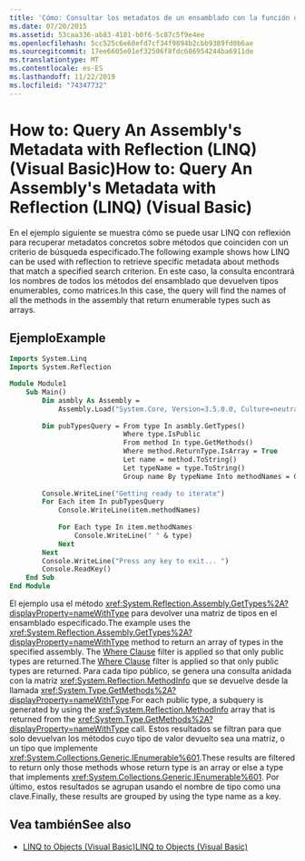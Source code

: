 ```yaml
---
title: 'Cómo: Consultar los metadatos de un ensamblado con la función de reflexión (LINQ)'
ms.date: 07/20/2015
ms.assetid: 53caa336-ab83-4181-b0f6-5c87c5f9e4ee
ms.openlocfilehash: 5cc525c6e60efd7cf34f9894b2cbb9389fd0b6ae
ms.sourcegitcommit: 17ee6605e01ef32506f8fdc686954244ba6911de
ms.translationtype: MT
ms.contentlocale: es-ES
ms.lasthandoff: 11/22/2019
ms.locfileid: "74347732"
---
```

# <a name="how-to-query-an-assemblys-metadata-with-reflection-linq-visual-basic"></a><span data-ttu-id="d2dcf-102">How to: Query An Assembly's Metadata with Reflection (LINQ) (Visual Basic)</span><span class="sxs-lookup"><span data-stu-id="d2dcf-102">How to: Query An Assembly's Metadata with Reflection (LINQ) (Visual Basic)</span></span>
<span data-ttu-id="d2dcf-103">En el ejemplo siguiente se muestra cómo se puede usar LINQ con reflexión para recuperar metadatos concretos sobre métodos que coinciden con un criterio de búsqueda especificado.</span><span class="sxs-lookup"><span data-stu-id="d2dcf-103">The following example shows how LINQ can be used with reflection to retrieve specific metadata about methods that match a specified search criterion.</span></span> <span data-ttu-id="d2dcf-104">En este caso, la consulta encontrará los nombres de todos los métodos del ensamblado que devuelven tipos enumerables, como matrices.</span><span class="sxs-lookup"><span data-stu-id="d2dcf-104">In this case, the query will find the names of all the methods in the assembly that return enumerable types such as arrays.</span></span>  
  
## <a name="example"></a><span data-ttu-id="d2dcf-105">Ejemplo</span><span class="sxs-lookup"><span data-stu-id="d2dcf-105">Example</span></span>  
  
```vb
Imports System.Linq
Imports System.Reflection  

Module Module1  
    Sub Main()  
        Dim asmbly As Assembly =
            Assembly.Load("System.Core, Version=3.5.0.0, Culture=neutral, PublicKeyToken= b77a5c561934e089")  
  
        Dim pubTypesQuery = From type In asmbly.GetTypes()
                            Where type.IsPublic
                            From method In type.GetMethods()
                            Where method.ReturnType.IsArray = True
                            Let name = method.ToString()
                            Let typeName = type.ToString()
                            Group name By typeName Into methodNames = Group  
  
        Console.WriteLine("Getting ready to iterate")  
        For Each item In pubTypesQuery  
            Console.WriteLine(item.methodNames)  
  
            For Each type In item.methodNames  
                Console.WriteLine(" " & type)  
            Next  
        Next  
        Console.WriteLine("Press any key to exit... ")  
        Console.ReadKey()  
    End Sub  
End Module  
```  
  
<span data-ttu-id="d2dcf-106">El ejemplo usa el método <xref:System.Reflection.Assembly.GetTypes%2A?displayProperty=nameWithType> para devolver una matriz de tipos en el ensamblado especificado.</span><span class="sxs-lookup"><span data-stu-id="d2dcf-106">The example uses the <xref:System.Reflection.Assembly.GetTypes%2A?displayProperty=nameWithType> method to return an array of types in the specified assembly.</span></span> <span data-ttu-id="d2dcf-107">The [Where Clause](../../../../visual-basic/language-reference/queries/where-clause.md) filter is applied so that only public types are returned.</span><span class="sxs-lookup"><span data-stu-id="d2dcf-107">The [Where Clause](../../../../visual-basic/language-reference/queries/where-clause.md) filter is applied so that only public types are returned.</span></span> <span data-ttu-id="d2dcf-108">Para cada tipo público, se genera una consulta anidada con la matriz <xref:System.Reflection.MethodInfo> que se devuelve desde la llamada <xref:System.Type.GetMethods%2A?displayProperty=nameWithType>.</span><span class="sxs-lookup"><span data-stu-id="d2dcf-108">For each public type, a subquery is generated by using the <xref:System.Reflection.MethodInfo> array that is returned from the <xref:System.Type.GetMethods%2A?displayProperty=nameWithType> call.</span></span> <span data-ttu-id="d2dcf-109">Estos resultados se filtran para que solo devuelvan los métodos cuyo tipo de valor devuelto sea una matriz, o un tipo que implemente <xref:System.Collections.Generic.IEnumerable%601>.</span><span class="sxs-lookup"><span data-stu-id="d2dcf-109">These results are filtered to return only those methods whose return type is an array or else a type that implements <xref:System.Collections.Generic.IEnumerable%601>.</span></span> <span data-ttu-id="d2dcf-110">Por último, estos resultados se agrupan usando el nombre de tipo como una clave.</span><span class="sxs-lookup"><span data-stu-id="d2dcf-110">Finally, these results are grouped by using the type name as a key.</span></span>  
  
## <a name="see-also"></a><span data-ttu-id="d2dcf-111">Vea también</span><span class="sxs-lookup"><span data-stu-id="d2dcf-111">See also</span></span>

- [<span data-ttu-id="d2dcf-112">LINQ to Objects (Visual Basic)</span><span class="sxs-lookup"><span data-stu-id="d2dcf-112">LINQ to Objects (Visual Basic)</span></span>](../../../../visual-basic/programming-guide/concepts/linq/linq-to-objects.md)
